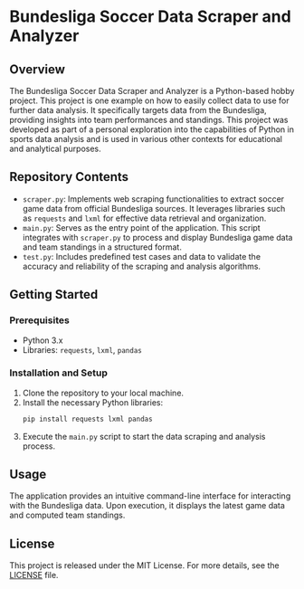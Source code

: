 # Bundesliga Soccer Data Scraper and Analyzer

## Overview

The Bundesliga Soccer Data Scraper and Analyzer is a Python-based hobby project. This project is one example on how to easily collect data to use for further data analysis. It specifically targets data from the Bundesliga, providing insights into team performances and standings. This project was developed as part of a personal exploration into the capabilities of Python in sports data analysis and is used in various other contexts for educational and analytical purposes.

## Repository Contents

- `scraper.py`: Implements web scraping functionalities to extract soccer game data from official Bundesliga sources. It leverages libraries such as `requests` and `lxml` for effective data retrieval and organization.
- `main.py`: Serves as the entry point of the application. This script integrates with `scraper.py` to process and display Bundesliga game data and team standings in a structured format.
- `test.py`: Includes predefined test cases and data to validate the accuracy and reliability of the scraping and analysis algorithms.

## Getting Started

### Prerequisites

- Python 3.x
- Libraries: `requests`, `lxml`, `pandas`

### Installation and Setup

1. Clone the repository to your local machine.
2. Install the necessary Python libraries:
   ```bash
   pip install requests lxml pandas
   ```
3. Execute the `main.py` script to start the data scraping and analysis process.

## Usage

The application provides an intuitive command-line interface for interacting with the Bundesliga data. Upon execution, it displays the latest game data and computed team standings.

## License

This project is released under the MIT License. For more details, see the [LICENSE](LICENSE) file.
